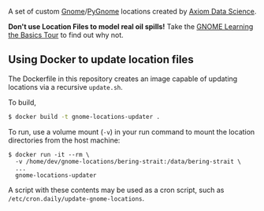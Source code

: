 A set of custom [Gnome](http://response.restoration.noaa.gov/oil-and-chemical-spills/oil-spills/response-tools/gnome.html)/[PyGnome](https://github.com/NOAA-ORR-ERD/PyGnome) locations created by [Axiom Data Science](http://axiomdatascience.com).


**Don't use Location Files to model real oil spills!** Take the [GNOME Learning the Basics Tour](http://response.restoration.noaa.gov/oil-and-chemical-spills/oil-spills/resources/gnome-users-manual-and-tour.html) to find out why not.

## Using Docker to update location files

The Dockerfile in this repository creates an image capable of updating locations via a recursive `update.sh`.

To build,

```sh
$ docker build -t gnome-locations-updater .
```

To run, use a volume mount (`-v`) in your run command to mount the location directories from the host machine:

```
$ docker run -it --rm \
  -v /home/dev/gnome-locations/bering-strait:/data/bering-strait \
  ...
  gnome-locations-updater
```

A script with these contents may be used as a cron script, such as `/etc/cron.daily/update-gnome-locations`.

